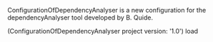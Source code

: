 ConfigurationOfDependencyAnalyser is a new configuration for the dependencyAnalyser tool developed by B. Quide.(ConfigurationOfDependencyAnalyser project version: '1.0') load